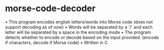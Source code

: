 # morse-code-decoder
• This program encodes english letters/words into Morse code (does not support decoding as of now)
• Words will be separated by a '/' and each letter will be separated by a space in the encoding mode
• The program detects whether to encode or decode based on the input provided. (encode if characters, decode if Morse code)
• Written in C

